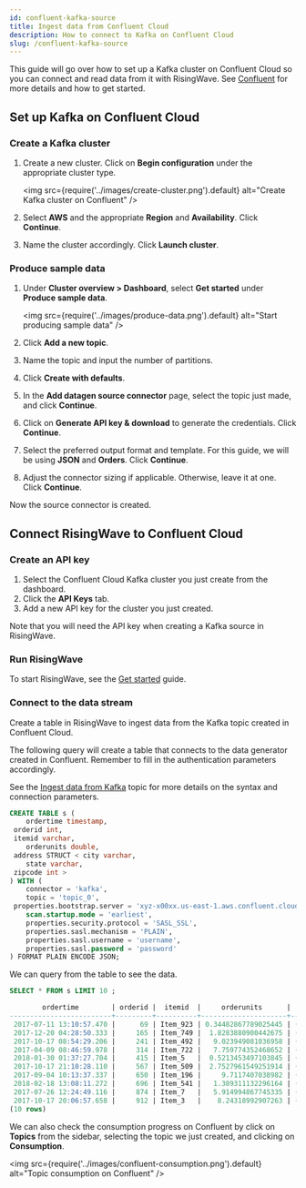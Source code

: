 ```yaml
---
id: confluent-kafka-source
title: Ingest data from Confluent Cloud
description: How to connect to Kafka on Confluent Cloud
slug: /confluent-kafka-source
---
```

<head>
  <link rel="canonical" href="https://docs.risingwave.com/docs/current/confluent-kafka-source/" />
</head>

This guide will go over how to set up a Kafka cluster on Confluent Cloud so you can connect and read data from it with RisingWave. See [Confluent](https://www.confluent.io) for more details and how to get started.

## Set up Kafka on Confluent Cloud

### Create a Kafka cluster

1. Create a new cluster. Click on **Begin configuration** under the appropriate cluster type.

    <img
    src={require('../images/create-cluster.png').default}
    alt="Create Kafka cluster on Confluent"
    />

2. Select **AWS** and the appropriate **Region** and **Availability**. Click **Continue**.

3. Name the cluster accordingly. Click **Launch cluster**.

### Produce sample data

1. Under **Cluster overview > Dashboard**, select **Get started** under **Produce sample data**.

    <img
    src={require('../images/produce-data.png').default}
    alt="Start producing sample data"
    />

2. Click **Add a new topic**.
3. Name the topic and input the number of partitions.
4. Click **Create with defaults**.
5. In the **Add datagen source connector** page, select the topic just made, and click **Continue**.
6. Click on **Generate API key & download** to generate the credentials.  Click **Continue**.
7. Select the preferred output format and template. For this guide, we will be using **JSON** and **Orders**. Click **Continue**.
8. Adjust the connector sizing if applicable. Otherwise, leave it at one. Click **Continue**.

Now the source connector is created.

## Connect RisingWave to Confluent Cloud

### Create an API key

1. Select the Confluent Cloud Kafka cluster you just create from the dashboard.
2. Click the **API Keys** tab.
3. Add a new API key for the cluster you just created.

Note that you will need the API key when creating a Kafka source in RisingWave.

### Run RisingWave

To start RisingWave, see the [Get started](/get-started.md) guide.

### Connect to the data stream

Create a table in RisingWave to ingest data from the Kafka topic created in Confluent Cloud.

The following query will create a table that connects to the data generator created in Confluent. Remember to fill in the authentication parameters accordingly.

See the [Ingest data from Kafka](/create-source/create-source-kafka.md) topic for more details on the syntax and connection parameters.

```sql
CREATE TABLE s (
    ordertime timestamp,
 orderid int, 
 itemid varchar, 
    orderunits double,
 address STRUCT < city varchar, 
    state varchar,
 zipcode int >
) WITH ( 
    connector = 'kafka',
    topic = 'topic_0',
 properties.bootstrap.server = 'xyz-x00xx.us-east-1.aws.confluent.cloud:9092',
    scan.startup.mode = 'earliest', 
    properties.security.protocol = 'SASL_SSL', 
    properties.sasl.mechanism = 'PLAIN', 
    properties.sasl.username = 'username', 
    properties.sasl.password = 'password'
) FORMAT PLAIN ENCODE JSON;
```

We can query from the table to see the data.

```sql
SELECT * FROM s LIMIT 10 ; 

        ordertime        | orderid |  itemid  |     orderunits      |         address          
-------------------------+---------+----------+---------------------+--------------------------
 2017-07-11 13:10:57.470 |      69 | Item_923 | 0.34482867789025445 | (City_,State_12,79507)
 2017-12-20 04:28:50.333 |     165 | Item_749 |  1.8283880900442675 | (City_,State_,29429)
 2017-10-17 08:54:29.206 |     241 | Item_492 |   9.023949081036958 | (City_,State_6,59279)
 2017-04-09 08:46:59.978 |     314 | Item_722 |   7.759774352468652 | (City_16,State_,39963)
 2018-01-30 01:37:27.704 |     415 | Item_5   |  0.5213453497103845 | (City_8,State_7,12423)
 2017-10-17 21:10:28.110 |     567 | Item_509 |  2.7527961549251914 | (City_16,State_8,82637)
 2017-09-04 10:13:37.337 |     650 | Item_196 |     9.7117407038982 | (City_,State_,79763)
 2018-02-18 13:08:11.272 |     696 | Item_541 |   1.389311132296164 | (City_2,State_87,55001)
 2017-07-26 12:24:49.116 |     874 | Item_7   |   5.914994867745335 | (City_9,State_3,55552)
 2017-10-17 20:06:57.658 |     912 | Item_3   |    8.24318992907263 | (City_73,State_96,62568)
(10 rows)
```

We can also check the consumption progress on Confluent by click on **Topics** from the sidebar, selecting the topic we just created, and clicking on **Consumption**.

<img
src={require('../images/confluent-consumption.png').default}
alt="Topic consumption on Confluent"
/>
